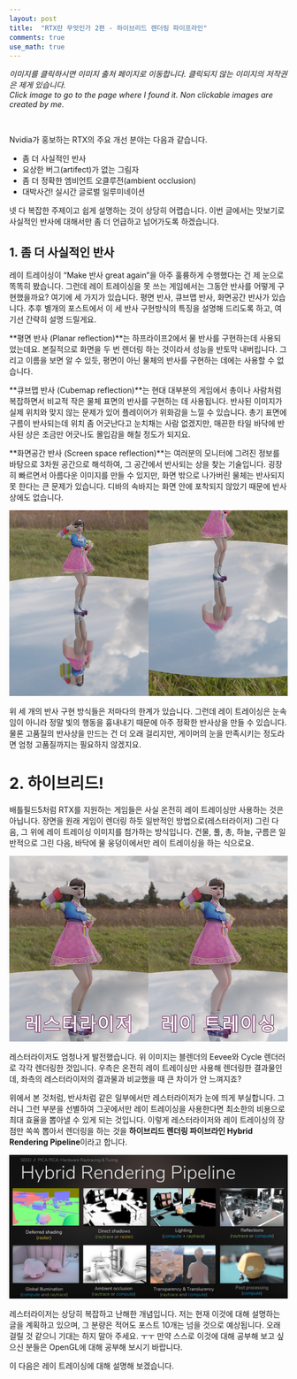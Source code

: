```yaml
---
layout: post
title:  "RTX란 무엇인가 2편 - 하이브리드 렌더링 파이프라인"
comments: true
use_math: true
---
```


*이미지를 클릭하시면 이미지 출처 페이지로 이동합니다. 클릭되지 않는 이미지의 저작권은 제게 있습니다.*  
*Click image to go to the page where I found it. Non clickable images are created by me.*

<br>

Nvidia가 홍보하는 RTX의 주요 개선 분야는 다음과 같습니다.

* 좀 더 사실적인 반사
* 요상한 버그(artifect)가 없는 그림자
* 좀 더 정확한 엠비언트 오클루전(ambient occlusion)
* 대박사건! 실시간 글로벌 일루미네이션

넷 다 복잡한 주제이고 쉽게 설명하는 것이 상당히 어렵습니다.
이번 글에서는 맛보기로 사실적인 반사에 대해서만 좀 더 언급하고 넘어가도록 하겠습니다.


## 1. 좀 더 사실적인 반사

레이 트레이싱이 “Make 반사 great again”을 아주 훌륭하게 수행했다는 건 제 눈으로 똑똑히 봤습니다.
그런데 레이 트레이싱을 못 쓰는 게임에서는 그동안 반사를 어떻게 구현했을까요?
여기에 세 가지가 있습니다.
평면 반사, 큐브맵 반사, 화면공간 반사가 있습니다.
추후 별개의 포스트에서 이 세 반사 구현방식의 특징을 설명해 드리도록 하고, 여기선 간략히 설명 드릴게요.

**평면 반사 (Planar reflection)**는 하프라이프2에서 물 반사를 구현하는데 사용되었는데요.
본질적으로 화면을 두 번 렌더링 하는 것이라서 성능을 반토막 내버립니다.
그리고 이름을 보면 알 수 있듯, 평면이 아닌 물체의 반사를 구현하는 데에는 사용할 수 없습니다.

**큐브맵 반사 (Cubemap reflection)**는 현대 대부분의 게임에서 총이나 사람처럼 복잡하면서 비교적 작은 물체 표면의 반사를 구현하는 데 사용됩니다.
반사된 이미지가 실제 위치와 맞지 않는 문제가 있어 플레이어가 위화감을 느낄 수 있습니다.
총기 표면에 구름이 반사되는데 위치 좀 어긋난다고 눈치채는 사람 없겠지만, 매끈한 타일 바닥에 반사된 상은 조금만 어긋나도 몰입감을 해칠 정도가 되지요.

**화면공간 반사 (Screen space reflection)**는 여러분의 모니터에 그려진 정보를 바탕으로 3차원 공간으로 해석하여, 그 공간에서 반사되는 상을 찾는 기술입니다.
굉장히 빠르면서 아름다운 이미지를 만들 수 있지만, 화면 밖으로 나가버린 물체는 반사되지 못 한다는 큰 문제가 있습니다.
디바의 속바지는 화면 안에 포착되지 않았기 때문에 반사상에도 없습니다.

![screen_space_reflection_dva](/assets/images/graphics_01/screen_space_reflection_dva.jpg)

위 세 개의 반사 구현 방식들은 저마다의 한계가 있습니다.
그런데 레이 트레이싱은 눈속임이 아니라 정말 빛의 행동을 흉내내기 때문에 아주 정확한 반사상을 만들 수 있습니다.
물론 고품질의 반사상을 만드는 건 더 오래 걸리지만, 게이머의 눈을 만족시키는 정도라면 엄청 고품질까지는 필요하지 않겠지요.


# 2. 하이브리드!

배틀필드5처럼 RTX를 지원하는 게임들은 사실 온전히 레이 트레이싱만 사용하는 것은 아닙니다.
장면을 원래 게임이 렌더링 하듯 일반적인 방법으로(레스터라이저) 그린 다음, 그 위에 레이 트레이싱 이미지를 첨가하는 방식입니다.
건물, 풀, 총, 하늘, 구름은 일반적으로 그린 다음, 바닥에 물 웅덩이에서만 레이 트레이싱을 하는 식으로요.

![eevee_vs_cycle](/assets/images/graphics_01/eevee_vs_cycle.jpg)
<!-- 배틀필드5의 RTX on/off 비교 사진으로 교체 -->

레스터라이저도 엄청나게 발전했습니다.
위 이미지는 블렌더의 Eevee와 Cycle 렌더러로 각각 렌더링한 것입니다.
우측은 온전히 레이 트레이싱만 사용해 렌더링한 결과물인데, 좌측의 레스터라이저의 결과물과 비교했을 때 큰 차이가 안 느껴지죠?

위에서 본 것처럼, 반사처럼 같은 일부에서만 레스터라이저가 눈에 띄게 부실합니다.
그러니 그런 부분을 선별하여 그곳에서만 레이 트레이싱을 사용한다면 최소한의 비용으로 최대 효율을 뽑아낼 수 있게 되는 것입니다.
이렇게 레스터라이저와 레이 트레이싱의 장점만 쏙쏙 뽑아서 렌더링을 하는 것을 **하이브리드 렌더링 파이브라인 Hybrid Rendering Pipeline**이라고 합니다.

[![hybrid_rendering_pipeline](/assets/images/graphics_01/hybrid_rendering_pipeline.png)](https://media.contentapi.ea.com/content/dam/ea/seed/presentations/pica-pica-and-nv-turing-release.pdf)

레스터라이저는 상당히 복잡하고 난해한 개념입니다.
저는 현재 이것에 대해 설명하는 글을 계획하고 있으며, 그 분량은 적어도 포스트 10개는 넘을 것으로 예상됩니다.
오래 걸릴 것 같으니 기대는 하지 말아 주세요. ㅜㅜ
만약 스스로 이것에 대해 공부해 보고 싶으신 분들은 OpenGL에 대해 공부해 보시기 바랍니다.

이 다음은 레이 트레이싱에 대해 설명해 보겠습니다.
